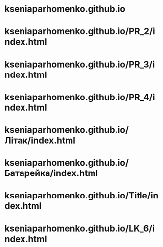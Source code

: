 # kseniaparhomenko.github.io
# kseniaparhomenko.github.io/PR_2/index.html
# kseniaparhomenko.github.io/PR_3/index.html
# kseniaparhomenko.github.io/PR_4/index.html
# kseniaparhomenko.github.io/Літак/index.html
# kseniaparhomenko.github.io/Батарейка/index.html
# kseniaparhomenko.github.io/Title/index.html
# kseniaparhomenko.github.io/LK_6/index.html
